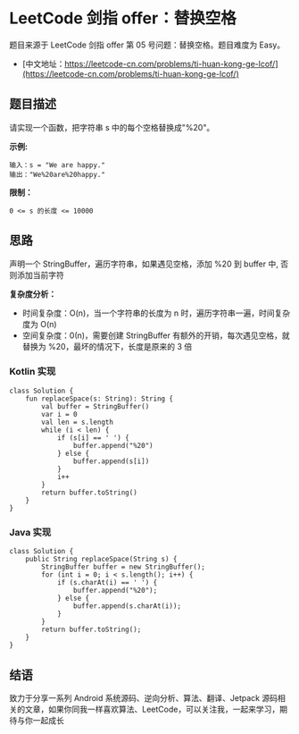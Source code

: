 # LeetCode 剑指 offer：替换空格

题目来源于 LeetCode 剑指 offer 第 05 号问题：替换空格。题目难度为 Easy。

* [中文地址：https://leetcode-cn.com/problems/ti-huan-kong-ge-lcof/](https://leetcode-cn.com/problems/ti-huan-kong-ge-lcof/)

## 题目描述

请实现一个函数，把字符串 s 中的每个空格替换成"%20"。

**示例:**

```
输入：s = "We are happy."
输出："We%20are%20happy."
```

**限制：**

```
0 <= s 的长度 <= 10000
```

## 思路

声明一个 StringBuffer，遍历字符串，如果遇见空格，添加 %20 到 buffer 中, 否则添加当前字符

**复杂度分析：**

* 时间复杂度：O(n)，当一个字符串的长度为 n 时，遍历字符串一遍，时间复杂度为 O(n)
* 空间复杂度：0(n)，需要创建 StringBuffer 有额外的开销，每次遇见空格，就替换为 %20，最坏的情况下，长度是原来的 3 倍

### Kotlin 实现

```
class Solution {
    fun replaceSpace(s: String): String {
        val buffer = StringBuffer()
        var i = 0
        val len = s.length
        while (i < len) {
            if (s[i] == ' ') {
                buffer.append("%20")
            } else {
                buffer.append(s[i])
            }
            i++
        }
        return buffer.toString()
    }
}
```

### Java 实现

```
class Solution {
    public String replaceSpace(String s) {
        StringBuffer buffer = new StringBuffer();
        for (int i = 0; i < s.length(); i++) {
            if (s.charAt(i) == ' ') {
                buffer.append("%20");
            } else {
                buffer.append(s.charAt(i));
            }
        }
        return buffer.toString();
    }
}
```

## 结语

致力于分享一系列 Android 系统源码、逆向分析、算法、翻译、Jetpack  源码相关的文章，如果你同我一样喜欢算法、LeetCode，可以关注我，一起来学习，期待与你一起成长

